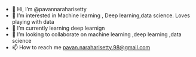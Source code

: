 - 👋 Hi, I’m @pavannaraharisetty
- 👀 I’m interested in Machine learning , Deep learning,data science. Loves playing with data 
- 🌱 I’m currently learning deep learnign
- 💞️ I’m looking to collaborate on machine learning ,deep learning ,data science
- 📫 How to reach me pavan.naraharisetty.98@gmail.com

<!---
pavannaraharisetty/pavannaraharisetty is a ✨ special ✨ repository because its `README.md` (this file) appears on your GitHub profile.
You can click the Preview link to take a look at your changes.
--->
